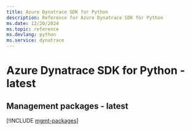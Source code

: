 ```yaml
---
title: Azure Dynatrace SDK for Python
description: Reference for Azure Dynatrace SDK for Python
ms.date: 12/20/2024
ms.topic: reference
ms.devlang: python
ms.service: dynatrace
---
```

# Azure Dynatrace SDK for Python - latest

## Management packages - latest
[!INCLUDE [mgmt-packages](dynatrace-mgmt-index.md)]